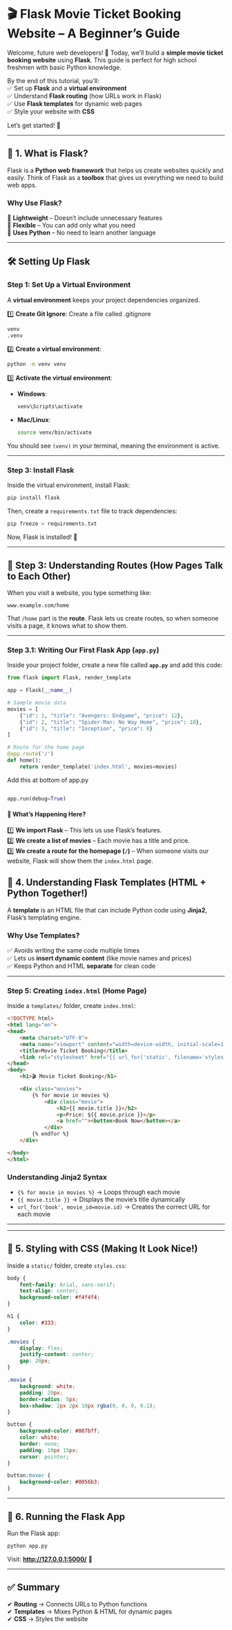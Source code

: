 # 🎬 **Flask Movie Ticket Booking Website – A Beginner’s Guide**  

Welcome, future web developers! 🌟 Today, we’ll build a **simple movie ticket booking website** using **Flask**. This guide is perfect for high school freshmen with basic Python knowledge.  

By the end of this tutorial, you'll:  
✅ Set up **Flask** and a **virtual environment**  
✅ Understand **Flask routing** (how URLs work in Flask)  
✅ Use **Flask templates** for dynamic web pages  
✅ Style your website with **CSS**  

Let’s get started! 🚀  

---

## 📌 **1. What is Flask?**  
Flask is a **Python web framework** that helps us create websites quickly and easily. Think of Flask as a **toolbox** that gives us everything we need to build web apps.  

### **Why Use Flask?**  
🔹 **Lightweight** – Doesn’t include unnecessary features  
🔹 **Flexible** – You can add only what you need  
🔹 **Uses Python** – No need to learn another language  

---

## 🛠️ **Setting Up Flask**  

### **Step 1: Set Up a Virtual Environment**  
A **virtual environment** keeps your project dependencies organized.  

1️⃣ **Create Git Ignore**:
Create a file called .gitignore  
```bash
venv
.venv
```

2️⃣ **Create a virtual environment**:  
```bash
python -m venv venv
```

3️⃣ **Activate the virtual environment**:  
- **Windows**:  
  ```bash
  venv\Scripts\activate
  ```
- **Mac/Linux**:  
  ```bash
  source venv/bin/activate
  ```

You should see `(venv)` in your terminal, meaning the environment is active.  

---

### **Step 3: Install Flask**  
Inside the virtual environment, install Flask:  

```bash
pip install flask
```

Then, create a `requirements.txt` file to track dependencies:  

```bash
pip freeze > requirements.txt
```

Now, Flask is installed! 🎉  

---
## **📌 Step 3: Understanding Routes (How Pages Talk to Each Other)**  

When you visit a website, you type something like:  
```
www.example.com/home
```
That `/home` part is the **route**. Flask lets us create routes, so when someone visits a page, it knows what to show them.  

---

### **Step 3.1: Writing Our First Flask App (`app.py`)**  

Inside your project folder, create a new file called **`app.py`** and add this code:  

```python
from flask import Flask, render_template

app = Flask(__name__)

# Sample movie data
movies = [
    {"id": 1, "title": "Avengers: Endgame", "price": 12},
    {"id": 2, "title": "Spider-Man: No Way Home", "price": 10},
    {"id": 3, "title": "Inception", "price": 8}
]

# Route for the home page
@app.route('/')
def home():
    return render_template('index.html', movies=movies)
```

Add this at bottom of app.py
```Python

app.run(debug=True)

```

#### **🔹 What’s Happening Here?**
1️⃣ **We import Flask** – This lets us use Flask’s features.  
2️⃣ **We create a list of movies** – Each movie has a title and price.  
3️⃣ **We create a route for the homepage (`/`)** – When someone visits our website, Flask will show them the `index.html` page.  

## 🎨 **4. Understanding Flask Templates (HTML + Python Together!)**  

A **template** is an HTML file that can include Python code using **Jinja2**, Flask’s templating engine.  

### **Why Use Templates?**  
✅ Avoids writing the same code multiple times  
✅ Lets us **insert dynamic content** (like movie names and prices)  
✅ Keeps Python and HTML **separate** for clean code  

---

### **Step 5: Creating `index.html` (Home Page)**  
Inside a `templates/` folder, create `index.html`:  

```html
<!DOCTYPE html>
<html lang="en">
<head>
    <meta charset="UTF-8">
    <meta name="viewport" content="width=device-width, initial-scale=1.0">
    <title>Movie Ticket Booking</title>
    <link rel="stylesheet" href="{{ url_for('static', filename='styles.css') }}">
</head>
<body>
    <h1>🎬 Movie Ticket Booking</h1>

    <div class="movies">
        {% for movie in movies %}
            <div class="movie">
                <h2>{{ movie.title }}</h2>
                <p>Price: ${{ movie.price }}</p>
                <a href=""><button>Book Now</button></a>
            </div>
        {% endfor %}
    </div>

</body>
</html>
```

### **Understanding Jinja2 Syntax**  
- `{% for movie in movies %}` → Loops through each movie  
- `{{ movie.title }}` → Displays the movie’s title dynamically  
- `url_for('book', movie_id=movie.id)` → Creates the correct URL for each movie  

---
---

## 🎨 **5. Styling with CSS (Making It Look Nice!)**  
Inside a `static/` folder, create `styles.css`:  

```css
body {
    font-family: Arial, sans-serif;
    text-align: center;
    background-color: #f4f4f4;
}

h1 {
    color: #333;
}

.movies {
    display: flex;
    justify-content: center;
    gap: 20px;
}

.movie {
    background: white;
    padding: 20px;
    border-radius: 5px;
    box-shadow: 2px 2px 10px rgba(0, 0, 0, 0.1);
}

button {
    background-color: #007bff;
    color: white;
    border: none;
    padding: 10px 15px;
    cursor: pointer;
}

button:hover {
    background-color: #0056b3;
}
```

---

## 🚀 **6. Running the Flask App**  
Run the Flask app:  
```bash
python app.py
```

Visit: **http://127.0.0.1:5000/** 🎉  

---

## ✅ **Summary**  
✔ **Routing** → Connects URLs to Python functions  
✔ **Templates** → Mixes Python & HTML for dynamic pages  
✔ **CSS** → Styles the website  

